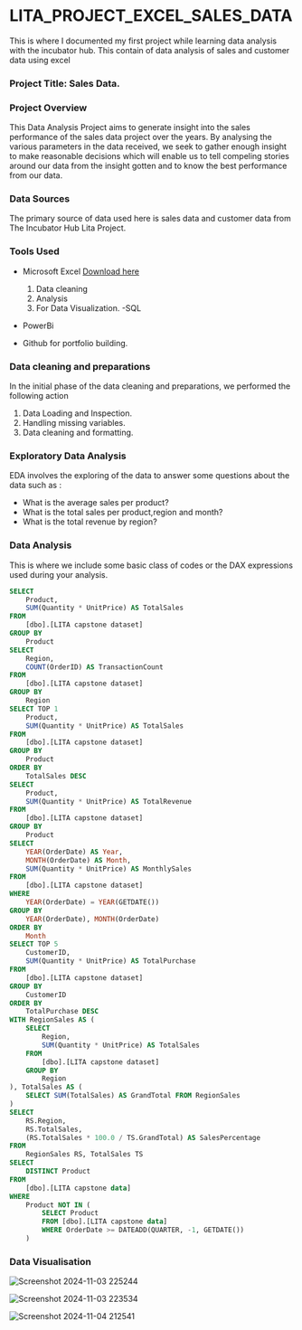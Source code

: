 # LITA_PROJECT_EXCEL_SALES_DATA
This is where I documented my first project while learning data analysis with the incubator hub. This contain of data analysis of sales and customer data using excel
### Project Title: Sales Data.

### Project Overview
This Data Analysis Project aims to generate insight into the sales performance of the sales data project over the years. By analysing the various parameters in the data received, we seek to gather enough insight to make reasonable decisions which will enable us to tell compeling stories around our data from the insight gotten and to know the best performance from our data.

### Data Sources
The primary source of data used here is sales data and customer data from The Incubator Hub Lita Project.

### Tools Used
- Microsoft Excel [Download here](https://www.microsoft.com)
  1. Data cleaning
  2.  Analysis
  3.  For Data Visualization.
-SQL
- PowerBi
  
     
- Github for portfolio building.

### Data cleaning and preparations
In the initial phase of the data cleaning and preparations, we performed the following action
1. Data Loading and Inspection.
2. Handling missing variables.
3. Data cleaning and formatting.

### Exploratory Data Analysis
EDA involves the exploring of the data to answer some questions about the data such as :
- What is the average sales per product?
- What is the total sales per product,region and month?
- What is the total revenue by region?

### Data Analysis
This is where we include some basic class of codes or the DAX expressions used during your analysis.
```SQL
SELECT 
    Product, 
    SUM(Quantity * UnitPrice) AS TotalSales
FROM 
    [dbo].[LITA capstone dataset]
GROUP BY 
    Product
SELECT 
    Region, 
    COUNT(OrderID) AS TransactionCount
FROM 
    [dbo].[LITA capstone dataset]
GROUP BY 
    Region
SELECT TOP 1 
    Product, 
    SUM(Quantity * UnitPrice) AS TotalSales
FROM 
    [dbo].[LITA capstone dataset]
GROUP BY 
    Product
ORDER BY 
    TotalSales DESC
SELECT 
    Product, 
    SUM(Quantity * UnitPrice) AS TotalRevenue
FROM 
    [dbo].[LITA capstone dataset]
GROUP BY 
    Product
SELECT 
    YEAR(OrderDate) AS Year, 
    MONTH(OrderDate) AS Month, 
    SUM(Quantity * UnitPrice) AS MonthlySales
FROM 
    [dbo].[LITA capstone dataset]
WHERE 
    YEAR(OrderDate) = YEAR(GETDATE())
GROUP BY 
    YEAR(OrderDate), MONTH(OrderDate)
ORDER BY 
    Month
SELECT TOP 5 
    CustomerID, 
    SUM(Quantity * UnitPrice) AS TotalPurchase
FROM 
    [dbo].[LITA capstone dataset]
GROUP BY 
    CustomerID
ORDER BY 
    TotalPurchase DESC
WITH RegionSales AS (
    SELECT 
        Region, 
        SUM(Quantity * UnitPrice) AS TotalSales
    FROM 
        [dbo].[LITA capstone dataset]
    GROUP BY 
        Region
), TotalSales AS (
    SELECT SUM(TotalSales) AS GrandTotal FROM RegionSales
)
SELECT 
    RS.Region, 
    RS.TotalSales, 
    (RS.TotalSales * 100.0 / TS.GrandTotal) AS SalesPercentage
FROM 
    RegionSales RS, TotalSales TS
SELECT 
    DISTINCT Product
FROM 
    [dbo].[LITA capstone data]
WHERE 
    Product NOT IN (
        SELECT Product
        FROM [dbo].[LITA capstone data]
        WHERE OrderDate >= DATEADD(QUARTER, -1, GETDATE())
    )
```






### Data Visualisation

![Screenshot 2024-11-03 225244](https://github.com/user-attachments/assets/2497a767-d6ae-445d-a4a6-817c5c005166)


![Screenshot 2024-11-03 223534](https://github.com/user-attachments/assets/dc04f4ae-a7ec-4809-9839-dd718dc29df7)

![Screenshot 2024-11-04 212541](https://github.com/user-attachments/assets/0f26007b-4bbf-4d7d-9312-a59501b3609b)
